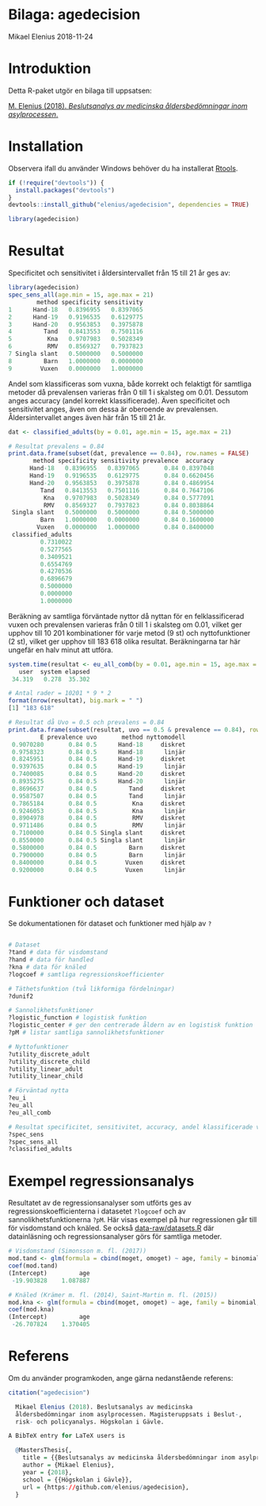 Bilaga: agedecision
================
Mikael Elenius
2018-11-24

Introduktion
============

Detta R-paket utgör en bilaga till uppsatsen:

[M. Elenius (2018). *Beslutsanalys av medicinska åldersbedömningar inom asylprocessen*.](http://www.diva-portal.org/)

Installation
============

Observera ifall du använder Windows behöver du ha installerat [Rtools](https://cran.r-project.org/bin/windows/Rtools/).

``` r
if (!require("devtools")) {
  install.packages("devtools")
}
devtools::install_github("elenius/agedecision", dependencies = TRUE)

library(agedecision)
```

Resultat
========

Specificitet och sensitivitet i åldersintervallet från 15 till 21 år ges av:

``` r
library(agedecision)
spec_sens_all(age.min = 15, age.max = 21)
        method specificity sensitivity
1      Hand-18   0.8396955   0.8397065
2      Hand-19   0.9196535   0.6129775
3      Hand-20   0.9563853   0.3975878
4         Tand   0.8413553   0.7501116
5          Kna   0.9707983   0.5028349
6          RMV   0.8569327   0.7937823
7 Singla slant   0.5000000   0.5000000
8         Barn   1.0000000   0.0000000
9        Vuxen   0.0000000   1.0000000
```

Andel som klassificeras som vuxna, både korrekt och felaktigt för samtliga metoder då prevalensen varieras från 0 till 1 i skalsteg om 0.01. Dessutom anges accuracy (andel korrekt klassificerade). Även specificitet och sensitivitet anges, även om dessa är oberoende av prevalensen. Åldersintervallet anges även här från 15 till 21 år.

``` r
dat <- classified_adults(by = 0.01, age.min = 15, age.max = 21)

# Resultat prevalens = 0.84
print.data.frame(subset(dat, prevalence == 0.84), row.names = FALSE)
       method specificity sensitivity prevalence  accuracy
      Hand-18   0.8396955   0.8397065       0.84 0.8397048
      Hand-19   0.9196535   0.6129775       0.84 0.6620456
      Hand-20   0.9563853   0.3975878       0.84 0.4869954
         Tand   0.8413553   0.7501116       0.84 0.7647106
          Kna   0.9707983   0.5028349       0.84 0.5777091
          RMV   0.8569327   0.7937823       0.84 0.8038864
 Singla slant   0.5000000   0.5000000       0.84 0.5000000
         Barn   1.0000000   0.0000000       0.84 0.1600000
        Vuxen   0.0000000   1.0000000       0.84 0.8400000
 classified_adults
         0.7310022
         0.5277565
         0.3409521
         0.6554769
         0.4270536
         0.6896679
         0.5000000
         0.0000000
         1.0000000
```

Beräkning av samtliga förväntade nyttor då nyttan för en felklassificerad vuxen och prevalensen varieras från 0 till 1 i skalsteg om 0.01, vilket ger upphov till 10 201 kombinationer för varje metod (9 st) och nyttofunktioner (2 st), vilket ger upphov till 183 618 olika resultat. Beräkningarna tar här ungefär en halv minut att utföra.

``` r
system.time(resultat <- eu_all_comb(by = 0.01, age.min = 15, age.max = 21))
   user  system elapsed 
 34.319   0.278  35.302 

# Antal rader = 10201 * 9 * 2
format(nrow(resultat), big.mark = " ")
[1] "183 618"

# Resultat då Uvo = 0.5 och prevalens = 0.84
print.data.frame(subset(resultat, uvo == 0.5 & prevalence == 0.84), row.names = FALSE)
         E prevalence uvo       method nyttomodell
 0.9070280       0.84 0.5      Hand-18     diskret
 0.9758323       0.84 0.5      Hand-18      linjär
 0.8245951       0.84 0.5      Hand-19     diskret
 0.9397635       0.84 0.5      Hand-19      linjär
 0.7400085       0.84 0.5      Hand-20     diskret
 0.8935275       0.84 0.5      Hand-20      linjär
 0.8696637       0.84 0.5         Tand     diskret
 0.9587507       0.84 0.5         Tand      linjär
 0.7865184       0.84 0.5          Kna     diskret
 0.9246053       0.84 0.5          Kna      linjär
 0.8904978       0.84 0.5          RMV     diskret
 0.9711486       0.84 0.5          RMV      linjär
 0.7100000       0.84 0.5 Singla slant     diskret
 0.8550000       0.84 0.5 Singla slant      linjär
 0.5800000       0.84 0.5         Barn     diskret
 0.7900000       0.84 0.5         Barn      linjär
 0.8400000       0.84 0.5        Vuxen     diskret
 0.9200000       0.84 0.5        Vuxen      linjär
```

Funktioner och dataset
======================

Se dokumentationen för dataset och funktioner med hjälp av `?`

``` r

# Dataset
?tand # data för visdomstand
?hand # data för handled
?kna # data för knäled
?logcoef # samtliga regressionskoefficienter

# Täthetsfunktion (två likformiga fördelningar)
?dunif2

# Sannolikhetsfunktioner
?logistic_function # logistisk funktion
?logistic_center # ger den centrerade åldern av en logistisk funktion
?pM # listar samtliga sannolikhetsfunktioner

# Nyttofunktioner
?utility_discrete_adult 
?utility_discrete_child
?utility_linear_adult
?utility_linear_child

# Förväntad nytta
?eu_i
?eu_all
?eu_all_comb

# Resultat specificitet, sensitivitet, accuracy, andel klassificerade vuxna
?spec_sens
?spec_sens_all
?classified_adults
```

Exempel regressionsanalys
=========================

Resultatet av de regressionsanalyser som utförts ges av regressionskoefficienterna i datasetet `?logcoef` och av sannolikhetsfunktionerna `?pM`. Här visas exempel på hur regressionen går till för visdomstand och knäled. Se också [data-raw/datasets.R](data-raw/datasets.R) där datainläsning och regressionsanalyser görs för samtliga metoder.

``` r
# Visdomstand (Simonsson m. fl. (2017))
mod.tand <- glm(formula = cbind(moget, omoget) ~ age, family = binomial, data = tand)
coef(mod.tand)
(Intercept)         age 
 -19.903828    1.087887 

# Knäled (Krämer m. fl. (2014), Saint-Martin m. fl. (2015))
mod.kna <- glm(formula = cbind(moget, omoget) ~ age, family = binomial, data = kna)
coef(mod.kna)
(Intercept)         age 
 -26.707824    1.370405 
```

Referens
========

Om du använder programkoden, ange gärna nedanstående referens:

``` r
citation("agedecision")

  Mikael Elenius (2018). Beslutsanalys av medicinska
  åldersbedömningar inom asylprocessen. Magisteruppsats i Beslut-,
  risk- och policyanalys. Högskolan i Gävle.

A BibTeX entry for LaTeX users is

  @MastersThesis{,
    title = {{Beslutsanalys av medicinska åldersbedömningar inom asylprocessen}},
    author = {Mikael Elenius},
    year = {2018},
    school = {{Högskolan i Gävle}},
    url = {https://github.com/elenius/agedecision},
  }
```
